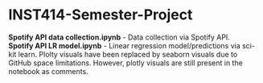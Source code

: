 # INST414-Semester-Project
**Spotify API data collection.ipynb** - Data collection via Spotify API. </br>
**Spotify API LR model.ipynb** - Linear regression model/predictions via sci-kit learn. Plolty visuals have been replaced by seaborn visuals due to GitHub space limitations. However, plotly visuals are still present in the notebook as comments.
